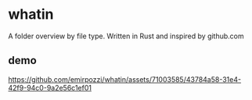 # whatin
A folder overview by file type. Written in Rust and inspired by github.com

## demo
https://github.com/emirpozzi/whatin/assets/71003585/43784a58-31e4-42f9-94c0-9a2e56c1ef01

